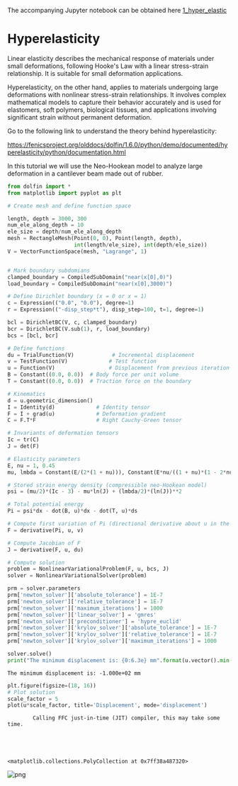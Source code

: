 The accompanying Jupyter notebook can be obtained here [1_hyper_elastic](../../../../../src/day-4/tutorials/1_hyper_elastic.ipynb)

# Hyperelasticity

Linear elasticity describes the mechanical response of materials under small deformations, following Hooke's Law with a linear stress-strain relationship. It is suitable for small deformation applications.

Hyperelasticity, on the other hand, applies to materials undergoing large deformations with nonlinear stress-strain relationships. It involves complex mathematical models to capture their behavior accurately and is used for elastomers, soft polymers, biological tissues, and applications involving significant strain without permanent deformation.

Go to the following link to understand the theory behind hyperelasticity:

https://fenicsproject.org/olddocs/dolfin/1.6.0/python/demo/documented/hyperelasticity/python/documentation.html

In this tutorial we will use the Neo-Hookean model to analyze large deformation in a cantilever beam made out of rubber.


```python
from dolfin import *
from matplotlib import pyplot as plt
```


```python
# Create mesh and define function space

length, depth = 3000, 300
num_ele_along_depth = 10
ele_size = depth/num_ele_along_depth
mesh = RectangleMesh(Point(0, 0), Point(length, depth),
                     int(length/ele_size), int(depth/ele_size))
V = VectorFunctionSpace(mesh, "Lagrange", 1)
```


```python

# Mark boundary subdomians
clamped_boundary = CompiledSubDomain("near(x[0],0)")
load_boundary = CompiledSubDomain("near(x[0],3000)")

# Define Dirichlet boundary (x = 0 or x = 1)
c = Expression(("0.0", "0.0"), degree=1)
r = Expression(("-disp_step*t"), disp_step=100, t=1, degree=1)

bcl = DirichletBC(V, c, clamped_boundary)
bcr = DirichletBC(V.sub(1), r, load_boundary)
bcs = [bcl, bcr]

# Define functions
du = TrialFunction(V)            # Incremental displacement
v = TestFunction(V)             # Test function
u = Function(V)                 # Displacement from previous iteration
B = Constant((0.0, 0.0))  # Body force per unit volume
T = Constant((0.0, 0.0))  # Traction force on the boundary

# Kinematics
d = u.geometric_dimension()
I = Identity(d)             # Identity tensor
F = I + grad(u)             # Deformation gradient
C = F.T*F                   # Right Cauchy-Green tensor

# Invariants of deformation tensors
Ic = tr(C)
J = det(F)

# Elasticity parameters
E, nu = 1, 0.45
mu, lmbda = Constant(E/(2*(1 + nu))), Constant(E*nu/((1 + nu)*(1 - 2*nu)))

# Stored strain energy density (compressible neo-Hookean model)
psi = (mu/2)*(Ic - 3) - mu*ln(J) + (lmbda/2)*(ln(J))**2

# Total potential energy
Pi = psi*dx - dot(B, u)*dx - dot(T, u)*ds

# Compute first variation of Pi (directional derivative about u in the direction of v)
F = derivative(Pi, u, v)

# Compute Jacobian of F
J = derivative(F, u, du)

# Compute solution
problem = NonlinearVariationalProblem(F, u, bcs, J)
solver = NonlinearVariationalSolver(problem)

prm = solver.parameters
prm['newton_solver']['absolute_tolerance'] = 1E-7
prm['newton_solver']['relative_tolerance'] = 1E-7
prm['newton_solver']['maximum_iterations'] = 1000
prm['newton_solver']['linear_solver'] = 'gmres'
prm['newton_solver']['preconditioner'] = 'hypre_euclid'
prm['newton_solver']['krylov_solver']['absolute_tolerance'] = 1E-7
prm['newton_solver']['krylov_solver']['relative_tolerance'] = 1E-7
prm['newton_solver']['krylov_solver']['maximum_iterations'] = 1000

solver.solve()
print("The minimum displacement is: {0:6.3e} mm".format(u.vector().min()))
```

    The minimum displacement is: -1.000e+02 mm



```python
plt.figure(figsize=(18, 16))
# Plot solution
scale_factor = 5
plot(u*scale_factor, title='Displacement', mode='displacement')
```

            Calling FFC just-in-time (JIT) compiler, this may take some time.





    <matplotlib.collections.PolyCollection at 0x7ff38a487320>




    
![png](1_hyper_elastic_files/1_hyper_elastic_6_2.png)
    



```python

```


```python

```

